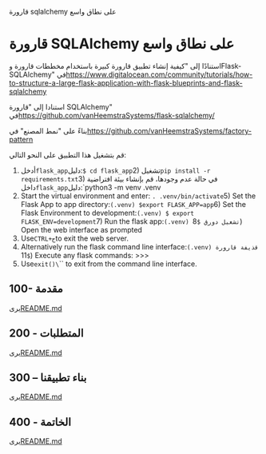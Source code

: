 قارورة sqlalchemy على نطاق واسع

# قارورة SQLAlchemy على نطاق واسع

استنادًا إلى "كيفية إنشاء تطبيق قارورة كبيرة باستخدام مخططات قارورة وFlask-SQLAlchemy" في<https://www.digitalocean.com/community/tutorials/how-to-structure-a-large-flask-application-with-flask-blueprints-and-flask-sqlalchemy>

استنادا إلى "قارورة SQLAlchemy" في<https://github.com/vanHeemstraSystems/flask-sqlalchemy/>

بناءً على "نمط المصنع" في<https://github.com/vanHeemstraSystems/factory-pattern>

قم بتشغيل هذا التطبيق على النحو التالي:

1) أدخل`flask_app`دليل:`$ cd flask_app`2) تشغيل`pip install -r requirements.txt`3) في حالة عدم وجودها، قم بإنشاء بيئة افتراضية داخل`flask_app`دليل:`python3 -m venv .venv
4) Start the virtual environment and enter: `. .venv/bin/activate`5) Set the Flask App to app directory:`(.venv) $export FLASK_APP=app`6) Set the Flask Environment to development:`(.venv) $ export FLASK_ENV=development`7) Run the flask app:`(.venv) تشغيل دورق $`8) Open the web interface as prompted
9) Use`CTRL+ج`to exit the web server.
10) Alternatively run the flask command line interface:`(.venv) قذيفة قارورة $`11) Execute any flask commands: >>>
12) Use`exit()\`\`\` to exit from the command line interface.

## 100- مقدمة

يرى[README.md](./100/README.md)

## 200 - المتطلبات

يرى[README.md](./200/README.md)

## 300 – بناء تطبيقنا

يرى[README.md](./300/README.md)

## 400 - الخاتمة

يرى[README.md](./400/README.md)
